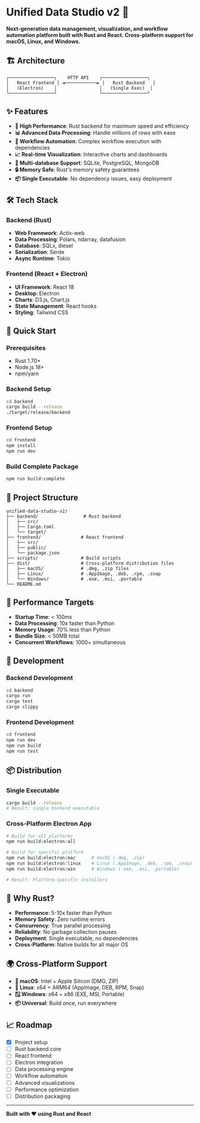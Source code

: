 # Unified Data Studio v2 🚀

**Next-generation data management, visualization, and workflow automation platform built with Rust and React. Cross-platform support for macOS, Linux, and Windows.**

## 🏗️ Architecture

```
┌─────────────────┐    HTTP API    ┌─────────────────┐
│   React Frontend │ ◄────────────► │   Rust Backend   │
│   (Electron)    │                │   (Single Exec)  │
└─────────────────┘                └─────────────────┘
```

## ✨ Features

- **🚀 High Performance**: Rust backend for maximum speed and efficiency
- **📊 Advanced Data Processing**: Handle millions of rows with ease
- **🔄 Workflow Automation**: Complex workflow execution with dependencies
- **📈 Real-time Visualization**: Interactive charts and dashboards
- **💾 Multi-database Support**: SQLite, PostgreSQL, MongoDB
- **🔒 Memory Safe**: Rust's memory safety guarantees
- **📦 Single Executable**: No dependency issues, easy deployment

## 🛠️ Tech Stack

### Backend (Rust)
- **Web Framework**: Actix-web
- **Data Processing**: Polars, ndarray, datafusion
- **Database**: SQLx, diesel
- **Serialization**: Serde
- **Async Runtime**: Tokio

### Frontend (React + Electron)
- **UI Framework**: React 18
- **Desktop**: Electron
- **Charts**: D3.js, Chart.js
- **State Management**: React hooks
- **Styling**: Tailwind CSS

## 🚀 Quick Start

### Prerequisites
- Rust 1.70+
- Node.js 18+
- npm/yarn

### Backend Setup
```bash
cd backend
cargo build --release
./target/release/backend
```

### Frontend Setup
```bash
cd frontend
npm install
npm run dev
```

### Build Complete Package
```bash
npm run build:complete
```

## 📁 Project Structure

```
unified-data-studio-v2/
├── backend/                 # Rust backend
│   ├── src/
│   ├── Cargo.toml
│   └── target/
├── frontend/               # React frontend
│   ├── src/
│   ├── public/
│   └── package.json
├── scripts/                # Build scripts
├── dist/                   # Cross-platform distribution files
│   ├── macOS/              # .dmg, .zip files
│   ├── Linux/              # .AppImage, .deb, .rpm, .snap
│   └── Windows/            # .exe, .msi, .portable
└── README.md
```

## 🎯 Performance Targets

- **Startup Time**: < 100ms
- **Data Processing**: 10x faster than Python
- **Memory Usage**: 70% less than Python
- **Bundle Size**: < 50MB total
- **Concurrent Workflows**: 1000+ simultaneous

## 🔧 Development

### Backend Development
```bash
cd backend
cargo run
cargo test
cargo clippy
```

### Frontend Development
```bash
cd frontend
npm run dev
npm run build
npm run test
```

## 📦 Distribution

### Single Executable
```bash
cargo build --release
# Result: single backend executable
```

### Cross-Platform Electron App
```bash
# Build for all platforms
npm run build:electron:all

# Build for specific platform
npm run build:electron:mac      # macOS (.dmg, .zip)
npm run build:electron:linux    # Linux (.AppImage, .deb, .rpm, .snap)
npm run build:electron:win      # Windows (.exe, .msi, .portable)

# Result: Platform-specific installers
```

## 🚀 Why Rust?

- **Performance**: 5-10x faster than Python
- **Memory Safety**: Zero runtime errors
- **Concurrency**: True parallel processing
- **Reliability**: No garbage collection pauses
- **Deployment**: Single executable, no dependencies
- **Cross-Platform**: Native builds for all major OS

## 🌍 Cross-Platform Support

- **🍎 macOS**: Intel + Apple Silicon (DMG, ZIP)
- **🐧 Linux**: x64 + ARM64 (AppImage, DEB, RPM, Snap)
- **🪟 Windows**: x64 + x86 (EXE, MSI, Portable)
- **📦 Universal**: Build once, run everywhere

## 📈 Roadmap

- [x] Project setup
- [ ] Rust backend core
- [ ] React frontend
- [ ] Electron integration
- [ ] Data processing engine
- [ ] Workflow automation
- [ ] Advanced visualizations
- [ ] Performance optimization
- [ ] Distribution packaging

---

**Built with ❤️ using Rust and React**
